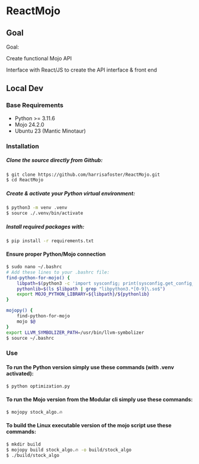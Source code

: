 # ReactMojo

## Goal

Goal:

Create functional Mojo API

Interface with React/JS to create the API interface & front end

## Local Dev

### Base Requirements

- Python >= 3.11.6
- Mojo 24.2.0
- Ubuntu 23 (Mantic Minotaur)

### Installation
##### Clone the source directly from Github:
```sh
$ git clone https://github.com/harrisafoster/ReactMojo.git
$ cd ReactMojo
```
##### Create & activate your Python virtual environment:
```sh
$ python3 -m venv .venv
$ source ./.venv/bin/activate
```
##### Install required packages with:
```sh
$ pip install -r requirements.txt
```

#### Ensure proper Python/Mojo connection
```sh
$ sudo nano ~/.bashrc
# Add these lines to your .bashrc file: 
find-python-for-mojo() {
    libpath=$(python3 -c 'import sysconfig; print(sysconfig.get_config_var("LIBDIR"))')
    pythonlib=$(ls $libpath | grep "libpython3.*[0-9]\.so$")
    export MOJO_PYTHON_LIBRARY=${libpath}/${pythonlib}
}

mojopy() {
    find-python-for-mojo
    mojo $@
}
export LLVM_SYMBOLIZER_PATH=/usr/bin/llvm-symbolizer
$ source ~/.bashrc
```


### Use
#### To run the Python version simply use these commands (with .venv activated):
```sh
$ python optimization.py
```

#### To run the Mojo version from the Modular cli simply use these commands:
```sh
$ mojopy stock_algo.🔥
```

#### To build the Linux executable version of the mojo script use these commands:
```sh
$ mkdir build
$ mojopy build stock_algo.🔥 -o build/stock_algo
$ ./build/stock_algo
```
